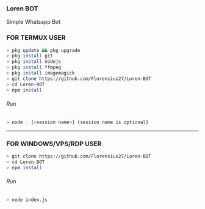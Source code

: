 ### Loren BOT
Simple Whatsapp Bot

### FOR TERMUX USER
```bash
> pkg update && pkg upgrade
> pkg install git
> pkg install nodejs
> pkg install ffmpeg
> pkg install imagemagick
> git clone https://github.com/Florensius27/Loren-BOT
> cd Loren-BOT
> npm install
```
###### Run
```bash
> node . [<session name>] (session name is optional)
```

---------

### FOR WINDOWS/VPS/RDP USER
```bash
> git clone https://github.com/Florensius27/Loren-BOT
> cd Loren-BOT
> npm install
```
###### Run
```bash
> node index.js
```
